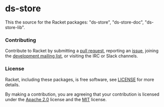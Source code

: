 # ds-store

This the source for the Racket packages: "ds-store", "ds-store-doc", "ds-store-lib".

### Contributing

Contribute to Racket by submitting a [pull request], reporting an
[issue], joining the [development mailing list], or visiting the
IRC or Slack channels.

### License

Racket, including these packages, is free software, see [LICENSE]
for more details.

By making a contribution, you are agreeing that your contribution
is licensed under the [Apache 2.0] license and the [MIT] license.

[MIT]: https://github.com/racket/racket/blob/master/racket/src/LICENSE-MIT.txt
[Apache 2.0]: https://www.apache.org/licenses/LICENSE-2.0.txt
[pull request]: https://github.com/racket/ds-store/pulls
[issue]: https://github.com/racket/ds-store/issues
[development mailing list]: https://lists.racket-lang.org
[LICENSE]: LICENSE
